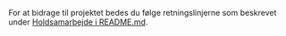 For at bidrage til projektet bedes du følge retningslinjerne som beskrevet under [Holdsamarbejde i README.md](README.md#holdsamarbejde-).
